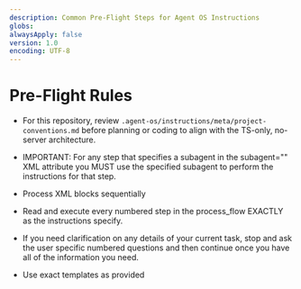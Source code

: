 ```yaml
---
description: Common Pre-Flight Steps for Agent OS Instructions
globs:
alwaysApply: false
version: 1.0
encoding: UTF-8
---
```


# Pre-Flight Rules

- For this repository, review `.agent-os/instructions/meta/project-conventions.md` before planning or coding to align with the TS-only, no-server architecture.

- IMPORTANT: For any step that specifies a subagent in the subagent="" XML attribute you MUST use the specified subagent to perform the instructions for that step.

- Process XML blocks sequentially

- Read and execute every numbered step in the process_flow EXACTLY as the instructions specify.

- If you need clarification on any details of your current task, stop and ask the user specific numbered questions and then continue once you have all of the information you need.

- Use exact templates as provided
